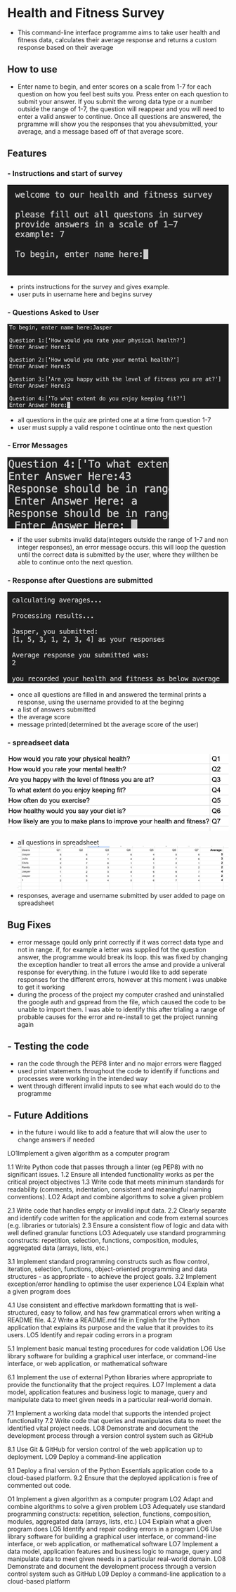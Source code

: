 # Health and Fitness Survey
- This command-line interface programme aims to take user health and fitness data, calculates their average response and returns a custom response based on their average 

## How to use
- Enter name to begin, and enter scores on a scale from 1-7 for each question on how you feel best suits you. Press enter on each question to submit your answer. If you submit the wrong data type or a number outside the range of 1-7, the question will reappear and you will need to enter a valid answer to continue. Once all questions are answered, the prgramme will show you the responses that you ahevsubmitted, your average, and a message based off of that average score.

## Features

### - Instructions and start of survey
![screen shot of start of survey instructions when first loded up](/images/start_screen.png)
- prints instructions for the survey and gives example. 
- user puts in username here and begins survey 

### - Questions Asked to User 
![screen shot of start of some of the questions aked to the user](/images/questions.png)
- all questions in the quiz are printed one at a time from question 1-7 
- user must supply a valid respone t ocintinue onto the next question 

### - Error Messages
![screen shot of invalid data submitted by the user](/images/error_response.png)
- if the user submits invalid data(integers outside the range of 1-7 and non integer responses), an error message occurs.
this will loop the question until the correct data is submitted by the user, where they willthen be able to continue onto the next question.

### - Response after Questions are submitted
![screen shot of response after the user had submitted all questions](/images/response.png)
- once all questions are filled in and answered the terminal prints a response, using the username provided to at the beginng 
- a list of answers submitted
- the average score 
- message printed(determined bt the average score of the user)

### - spreadseet data
![screen shot of questions in spreadsheeet](/images/spreadsheet_questions.png)
- all questions in spreadsheet
![screen shot of questions in spreadsheeet](/images/user_data.png)
- responses, average and username submitted by user added to page on spreadsheet 

## Bug Fixes 
- error message qould only print correctly if it was correct data type and not in range. if, for example a letter was supplied fot the question answer, the programme would break its loop. this was fixed by changing the exception handler to treat all errors the amse and provide a univeral response for everything. in the future i would like to add seperate responses for the different errors, however at this moment i was unabke to get it working
- during the process of the project my computer crashed and uninstalled the google auth and gspread from the file, which caused the code to be unable to import them. I was able to identify this after trialing a range of probable causes for the error and re-install to get the project running again 

## - Testing the code 
- ran the code through the PEP8 linter and no major errors were flagged
- used print statements throughout the code to identify if functions and processes were working in the intended way
- went through different invalid inputs to see what each would do to the programme

## - Future Additions
- in the future i would like to add a feature that will alow the user to change answers if needed



LO1Implement a given algorithm as a computer program

1.1	Write Python code that passes through a linter (eg PEP8) with no significant issues.
1.2	Ensure all intended functionality works as per the critical project objectives
1.3	Write code that meets minimum standards for readability (comments, indentation, consistent and meaningful naming conventions).
LO2 Adapt and combine algorithms to solve a given problem

2.1	Write code that handles empty or invalid input data.
2.2	Clearly separate and identify code written for the application and code from external sources (e.g. libraries or tutorials)
2.3	Ensure a consistent flow of logic and data with well defined granular functions
LO3 Adequately use standard programming constructs: repetition, selection, functions, composition, modules, aggregated data (arrays, lists, etc.)

3.1	Implement standard programming constructs such as flow control, iteration, selection, functions, object-oriented programming and data structures - as appropriate - to achieve the project goals.
3.2	Implement exception/error handling to optimise the user experience
LO4 Explain what a given program does

4.1	Use consistent and effective markdown formatting that is well-structured, easy to follow, and has few grammatical errors when writing a README file.
4.2	Write a README.md file in English for the Python application that explains its purpose and the value that it provides to its users.
LO5 Identify and repair coding errors in a program

5.1	Implement basic manual testing procedures for code validation
LO6 Use library software for building a graphical user interface, or command-line interface, or web application, or mathematical software

6.1	Implement the use of external Python libraries where appropriate to provide the functionality that the project requires.
LO7 Implement a data model, application features and business logic to manage, query and manipulate data to meet given needs in a particular real-world domain.

7.1	Implement a working data model that supports the intended project functionality
7.2	Write code that queries and manipulates data to meet the identified vital project needs.
LO8 Demonstrate and document the development process through a version control system such as GitHub

8.1	Use Git & GitHub for version control of the web application up to deployment.
LO9 Deploy a command-line application

9.1	Deploy a final version of the Python Essentials application code to a cloud-based platform.
9.2	Ensure that the deployed application is free of commented out code.

O1	Implement a given algorithm as a computer program
LO2	Adapt and combine algorithms to solve a given problem
LO3	Adequately use standard programming constructs: repetition, selection, functions, composition, modules, aggregated data (arrays, lists, etc.)
LO4	Explain what a given program does
LO5	Identify and repair coding errors in a program
LO6	Use library software for building a graphical user interface, or command-line interface, or web application, or mathematical software
LO7	Implement a data model, application features and business logic to manage, query and manipulate data to meet given needs in a particular real-world domain.
LO8	Demonstrate and document the development process through a version control system such as GitHub
L09	Deploy a command-line application to a cloud-based platform